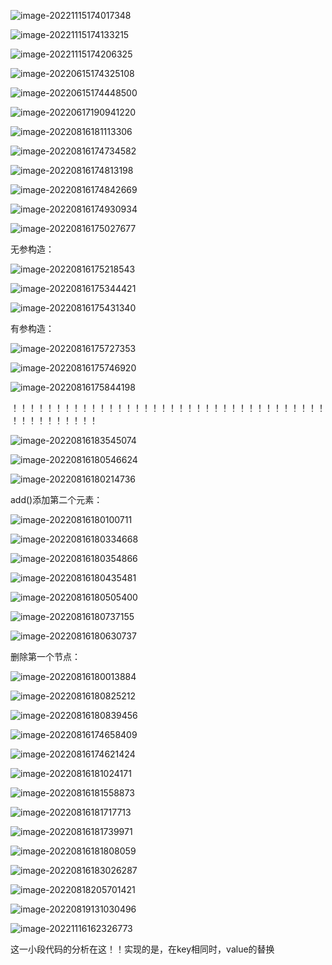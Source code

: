 ![image-20221115174017348](https://raw.githubusercontent.com/EXsYang/PicGo-images-hosting/main/images/image-20221115174017348.png)



![image-20221115174133215](https://raw.githubusercontent.com/EXsYang/PicGo-images-hosting/main/images/image-20221115174133215.png)

![image-20221115174206325](https://raw.githubusercontent.com/EXsYang/PicGo-images-hosting/main/images/image-20221115174206325.png)

![image-20220615174325108](https://raw.githubusercontent.com/EXsYang/PicGo-images-hosting/main/images/image-20220615174325108.png)

![image-20220615174448500](https://raw.githubusercontent.com/EXsYang/PicGo-images-hosting/main/images/image-20220615174448500.png)

![image-20220617190941220](https://raw.githubusercontent.com/EXsYang/PicGo-images-hosting/main/images/image-20220617190941220.png)

![image-20220816181113306](https://raw.githubusercontent.com/EXsYang/PicGo-images-hosting/main/images/image-20220816181113306.png)

![image-20220816174734582](https://raw.githubusercontent.com/EXsYang/PicGo-images-hosting/main/images/image-20220816174734582.png)

![image-20220816174813198](https://raw.githubusercontent.com/EXsYang/PicGo-images-hosting/main/images/image-20220816174813198.png)

![image-20220816174842669](https://raw.githubusercontent.com/EXsYang/PicGo-images-hosting/main/images/image-20220816174842669.png)

![image-20220816174930934](https://raw.githubusercontent.com/EXsYang/PicGo-images-hosting/main/images/image-20220816174930934.png)

![image-20220816175027677](https://raw.githubusercontent.com/EXsYang/PicGo-images-hosting/main/images/image-20220816175027677.png)



无参构造：

![image-20220816175218543](https://raw.githubusercontent.com/EXsYang/PicGo-images-hosting/main/images/image-20220816175218543.png)

![image-20220816175344421](https://raw.githubusercontent.com/EXsYang/PicGo-images-hosting/main/images/image-20220816175344421.png)

![image-20220816175431340](https://raw.githubusercontent.com/EXsYang/PicGo-images-hosting/main/images/image-20220816175431340.png)



有参构造：

![image-20220816175727353](https://raw.githubusercontent.com/EXsYang/PicGo-images-hosting/main/images/image-20220816175727353.png)



![image-20220816175746920](https://raw.githubusercontent.com/EXsYang/PicGo-images-hosting/main/images/image-20220816175746920.png)

![image-20220816175844198](https://raw.githubusercontent.com/EXsYang/PicGo-images-hosting/main/images/image-20220816175844198.png)



！！！！！！！！！！！！！！！！！！！！！！！！！！！！！！！！！！！！！！！！！！！！！！

![image-20220816183545074](https://raw.githubusercontent.com/EXsYang/PicGo-images-hosting/main/images/image-20220816183545074.png)

![image-20220816180546624](https://raw.githubusercontent.com/EXsYang/PicGo-images-hosting/main/images/image-20220816180546624.png)

![image-20220816180214736](https://raw.githubusercontent.com/EXsYang/PicGo-images-hosting/main/images/image-20220816180214736.png)

add()添加第二个元素：

![image-20220816180100711](https://raw.githubusercontent.com/EXsYang/PicGo-images-hosting/main/images/image-20220816180100711.png)

![image-20220816180334668](https://raw.githubusercontent.com/EXsYang/PicGo-images-hosting/main/images/image-20220816180334668.png)

![image-20220816180354866](https://raw.githubusercontent.com/EXsYang/PicGo-images-hosting/main/images/image-20220816180354866.png)





![image-20220816180435481](https://raw.githubusercontent.com/EXsYang/PicGo-images-hosting/main/images/image-20220816180435481.png)

![image-20220816180505400](https://raw.githubusercontent.com/EXsYang/PicGo-images-hosting/main/images/image-20220816180505400.png)

![image-20220816180737155](https://raw.githubusercontent.com/EXsYang/PicGo-images-hosting/main/images/image-20220816180737155.png)

![image-20220816180630737](https://raw.githubusercontent.com/EXsYang/PicGo-images-hosting/main/images/image-20220816180630737.png)



删除第一个节点：

![image-20220816180013884](https://raw.githubusercontent.com/EXsYang/PicGo-images-hosting/main/images/image-20220816180013884.png)



![image-20220816180825212](https://raw.githubusercontent.com/EXsYang/PicGo-images-hosting/main/images/image-20220816180825212.png)



![image-20220816180839456](https://raw.githubusercontent.com/EXsYang/PicGo-images-hosting/main/images/image-20220816180839456.png)













![image-20220816174658409](https://raw.githubusercontent.com/EXsYang/PicGo-images-hosting/main/images/image-20220816174658409.png)

![image-20220816174621424](https://raw.githubusercontent.com/EXsYang/PicGo-images-hosting/main/images/image-20220816174621424.png)

![image-20220816181024171](https://raw.githubusercontent.com/EXsYang/PicGo-images-hosting/main/images/image-20220816181024171.png)

![image-20220816181558873](https://raw.githubusercontent.com/EXsYang/PicGo-images-hosting/main/images/image-20220816181558873.png)

![image-20220816181717713](https://raw.githubusercontent.com/EXsYang/PicGo-images-hosting/main/images/image-20220816181717713.png)



![image-20220816181739971](https://raw.githubusercontent.com/EXsYang/PicGo-images-hosting/main/images/image-20220816181739971.png)

![image-20220816181808059](https://raw.githubusercontent.com/EXsYang/PicGo-images-hosting/main/images/image-20220816181808059.png)

![image-20220816183026287](https://raw.githubusercontent.com/EXsYang/PicGo-images-hosting/main/images/image-20220816183026287.png)















![image-20220818205701421](https://raw.githubusercontent.com/EXsYang/PicGo-images-hosting/main/images/image-20220818205701421.png)

![image-20220819131030496](https://raw.githubusercontent.com/EXsYang/PicGo-images-hosting/main/images/image-20220819131030496.png)

![image-20221116162326773](https://raw.githubusercontent.com/EXsYang/PicGo-images-hosting/main/images/image-20221116162326773.png)

这一小段代码的分析在这！！实现的是，在key相同时，value的替换

